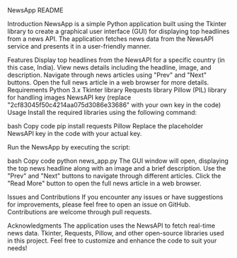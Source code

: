 
NewsApp README


Introduction
NewsApp is a simple Python application built using the Tkinter library to create a graphical user interface (GUI) for displaying top headlines from a news API. The application fetches news data from the NewsAPI service and presents it in a user-friendly manner.

Features
Display top headlines from the NewsAPI for a specific country (in this case, India).
View news details including the headline, image, and description.
Navigate through news articles using "Prev" and "Next" buttons.
Open the full news article in a web browser for more details.
Requirements
Python 3.x
Tkinter library
Requests library
Pillow (PIL) library for handling images
NewsAPI key (replace "2cf83045f50c4214aa075d3086e33686" with your own key in the code)
Usage
Install the required libraries using the following command:

bash
Copy code
pip install requests Pillow
Replace the placeholder NewsAPI key in the code with your actual key.

Run the NewsApp by executing the script:

bash
Copy code
python news_app.py
The GUI window will open, displaying the top news headline along with an image and a brief description. Use the "Prev" and "Next" buttons to navigate through different articles. Click the "Read More" button to open the full news article in a web browser.

Issues and Contributions
If you encounter any issues or have suggestions for improvements, please feel free to open an issue on GitHub. Contributions are welcome through pull requests.


Acknowledgments
The application uses the NewsAPI to fetch real-time news data.
Tkinter, Requests, Pillow, and other open-source libraries used in this project.
Feel free to customize and enhance the code to suit your needs!




